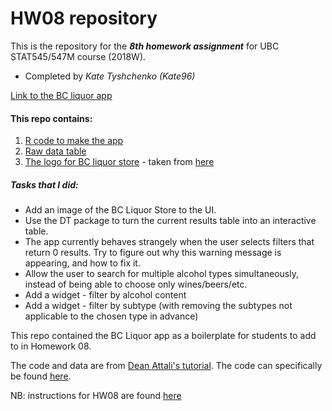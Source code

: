 # HW08 repository

This is the repository for the ***8th homework assignment*** for UBC STAT545/547M course (2018W).
- Completed by *Kate Tyshchenko (Kate96)*

[Link to the BC liquor app](https://kate96-stat545.shinyapps.io/hw08-bc_liquor_app/)

#### This repo contains:
1. [R code to make the app](https://github.com/STAT545-UBC-students/hw08-Kate96/blob/master/bcl/app.R)
2. [Raw data table](https://github.com/STAT545-UBC-students/hw08-Kate96/blob/master/bcl/bcl-data.csv)
3. [The logo for BC liquor store](https://github.com/STAT545-UBC-students/hw08-Kate96/blob/master/bcl/www/bcliquorstore.jpg) - taken from [here](http://hillsidecentre.com/store-directory/directory/listing/b-c-liquor-store)

##### Tasks that I did:
- Add an image of the BC Liquor Store to the UI.
- Use the DT package to turn the current results table into an interactive table.
- The app currently behaves strangely when the user selects filters that return 0 results. Try to figure out why this warning message is appearing, and how to fix it.
- Allow the user to search for multiple alcohol types simultaneously, instead of being able to choose only wines/beers/etc.
- Add a widget - filter by alcohol content
- Add a widget - filter by subtype (with removing the subtypes not applicable to the chosen type in advance)

This repo contained the BC Liquor app as a boilerplate for students to add to in Homework 08.

The code and data are from [Dean Attali's tutorial](https://deanattali.com/blog/building-shiny-apps-tutorial). The code can specifically be found [here](https://deanattali.com/blog/building-shiny-apps-tutorial/#12-final-shiny-app-code).

NB: instructions for HW08 are found [here](http://stat545.com/Classroom/assignments/hw08/hw08.html)



